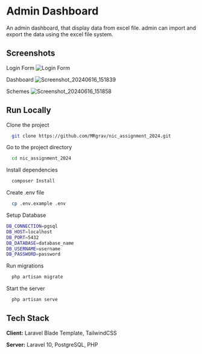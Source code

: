 
# Admin Dashboard

An admin dashboard, that display data from excel file. admin can import and export the data using the excel file system.


## Screenshots

Login Form
![Login Form](https://github.com/MRgrav/nic_assignment_2024/assets/67511840/94e2f8ad-7da2-4af5-9de0-08d2598f24b7)

Dashboard
![Screenshot_20240616_151839](https://github.com/MRgrav/nic_assignment_2024/assets/67511840/d3b32c25-89a2-4a59-abc9-88849bc8969c)

Schemes
![Screenshot_20240616_151858](https://github.com/MRgrav/nic_assignment_2024/assets/67511840/4e2cc499-12a6-4066-b8c9-8a024c2dc05a)



## Run Locally

Clone the project

```bash
  git clone https://github.com/MRgrav/nic_assignment_2024.git
```

Go to the project directory

```bash
  cd nic_assignment_2024
```

Install dependencies

```bash
  composer Install
```

Create .env file

```bash
  cp .env.example .env
```

Setup Database

```bash
DB_CONNECTION=pgsql
DB_HOST=localhost
DB_PORT=5432
DB_DATABASE=database_name
DB_USERNAME=username
DB_PASSWORD=password
```

Run migrations

```bash
  php artisan migrate
```

Start the server

```bash
  php artisan serve
```
## Tech Stack

**Client:** Laravel Blade Template, TailwindCSS

**Server:** Laravel 10, PostgreSQL, PHP

